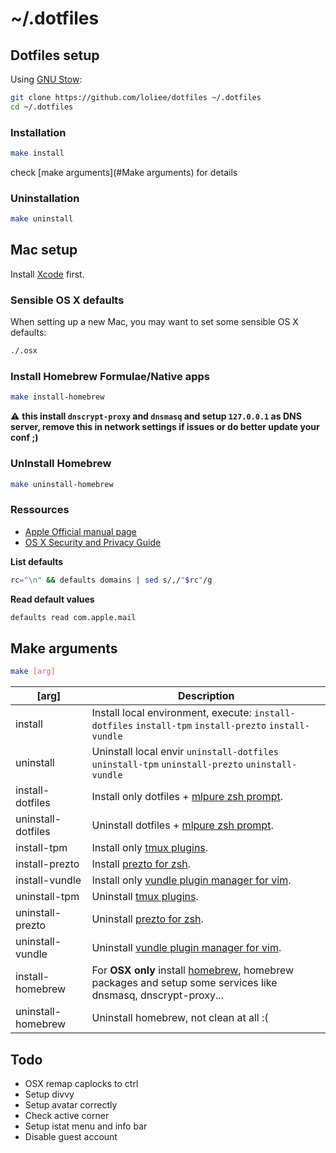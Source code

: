 # ~/.dotfiles

## Dotfiles setup

Using [GNU Stow](http://www.gnu.org/software/stow/):

```bash
git clone https://github.com/loliee/dotfiles ~/.dotfiles
cd ~/.dotfiles
```

### Installation

```bash
make install
```

check [make arguments](#Make arguments) for details

### Uninstallation

```bash
make uninstall
```

## Mac setup

Install [Xcode](https://itunes.apple.com/fr/app/xcode/id497799835?mt=12) first.

### Sensible OS X defaults

When setting up a new Mac, you may want to set some sensible OS X defaults:

```bash
./.osx
```

### Install Homebrew Formulae/Native apps

```bash
make install-homebrew
```

:warning: **this install `dnscrypt-proxy` and `dnsmasq` and setup `127.0.0.1` as DNS server, remove this in network settings if issues or do better update your conf ;)**

### UnInstall Homebrew

```bash
make uninstall-homebrew
```

### Ressources

- [Apple Official manual page](https://developer.apple.com/library/mac/documentation/Darwin/Reference/ManPages/man1/defaults.1.html)
- [OS X Security and Privacy Guide](https://github.com/drduh/OS-X-Security-and-Privacy-Guide#http)

**List defaults**

```bash
rc="\n" && defaults domains | sed s/,/"$rc"/g
```

**Read default values**

```bash
defaults read com.apple.mail
```

## Make arguments

```bash
make [arg]
```

[arg]                 | Description
--------------------- | ---------------------------------------
install               | Install local environment, execute: `install-dotfiles` `install-tpm` `install-prezto` `install-vundle`
uninstall             | Uninstall local envir `uninstall-dotfiles` `uninstall-tpm` `uninstall-prezto` `uninstall-vundle`
install-dotfiles      | Install only dotfiles + [mlpure zsh prompt](https://github.com/loliee/mlpure).
uninstall-dotfiles    | Uninstall dotfiles + [mlpure zsh prompt](https://github.com/loliee/mlpure).
install-tpm           | Install only [tmux plugins](https://github.com/tmux-plugins/tpm).
install-prezto        | Install [prezto for zsh](https://github.com/sorin-ionescu/prezto).
install-vundle        | Install only [vundle plugin manager for vim](https://github.com/VundleVim/Vundle.vim).
uninstall-tpm         | Uninstall [tmux plugins](https://github.com/tmux-plugins/tpm).
uninstall-prezto      | Uninstall [prezto for zsh](https://github.com/sorin-ionescu/prezto).
uninstall-vundle      | Uninstall [vundle plugin manager for vim](https://github.com/VundleVim/Vundle.vim).
install-homebrew      | For **OSX only** install [homebrew](https://github.com/Homebrew/homebrew), homebrew packages and setup some services like dnsmasq, dnscrypt-proxy...
uninstall-homebrew    | Uninstall homebrew, not clean at all :(

## Todo

  - OSX remap caplocks to ctrl
  - Setup divvy
  - Setup avatar correctly
  - Check active corner
  - Setup istat menu and info bar
  - Disable guest account
